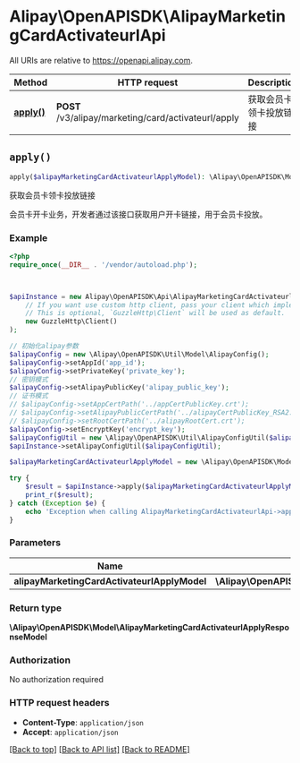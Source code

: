 # Alipay\OpenAPISDK\AlipayMarketingCardActivateurlApi

All URIs are relative to https://openapi.alipay.com.

Method | HTTP request | Description
------------- | ------------- | -------------
[**apply()**](AlipayMarketingCardActivateurlApi.md#apply) | **POST** /v3/alipay/marketing/card/activateurl/apply | 获取会员卡领卡投放链接


## `apply()`

```php
apply($alipayMarketingCardActivateurlApplyModel): \Alipay\OpenAPISDK\Model\AlipayMarketingCardActivateurlApplyResponseModel
```

获取会员卡领卡投放链接

会员卡开卡业务，开发者通过该接口获取用户开卡链接，用于会员卡投放。

### Example

```php
<?php
require_once(__DIR__ . '/vendor/autoload.php');



$apiInstance = new Alipay\OpenAPISDK\Api\AlipayMarketingCardActivateurlApi(
    // If you want use custom http client, pass your client which implements `GuzzleHttp\ClientInterface`.
    // This is optional, `GuzzleHttp\Client` will be used as default.
    new GuzzleHttp\Client()
);

// 初始化alipay参数
$alipayConfig = new \Alipay\OpenAPISDK\Util\Model\AlipayConfig();
$alipayConfig->setAppId('app_id');
$alipayConfig->setPrivateKey('private_key');
// 密钥模式
$alipayConfig->setAlipayPublicKey('alipay_public_key');
// 证书模式
// $alipayConfig->setAppCertPath('../appCertPublicKey.crt');
// $alipayConfig->setAlipayPublicCertPath('../alipayCertPublicKey_RSA2.crt');
// $alipayConfig->setRootCertPath('../alipayRootCert.crt');
$alipayConfig->setEncryptKey('encrypt_key');
$alipayConfigUtil = new \Alipay\OpenAPISDK\Util\AlipayConfigUtil($alipayConfig);
$apiInstance->setAlipayConfigUtil($alipayConfigUtil);

$alipayMarketingCardActivateurlApplyModel = new \Alipay\OpenAPISDK\Model\AlipayMarketingCardActivateurlApplyModel(); // \Alipay\OpenAPISDK\Model\AlipayMarketingCardActivateurlApplyModel

try {
    $result = $apiInstance->apply($alipayMarketingCardActivateurlApplyModel);
    print_r($result);
} catch (Exception $e) {
    echo 'Exception when calling AlipayMarketingCardActivateurlApi->apply: ', $e->getMessage(), PHP_EOL;
}
```

### Parameters

Name | Type | Description  | Notes
------------- | ------------- | ------------- | -------------
 **alipayMarketingCardActivateurlApplyModel** | **\Alipay\OpenAPISDK\Model\AlipayMarketingCardActivateurlApplyModel**|  | [optional]

### Return type

**\Alipay\OpenAPISDK\Model\AlipayMarketingCardActivateurlApplyResponseModel**

### Authorization

No authorization required

### HTTP request headers

- **Content-Type**: `application/json`
- **Accept**: `application/json`

[[Back to top]](#) [[Back to API list]](../../README.md#api-endpoints)
[[Back to README]](../../README.md)
